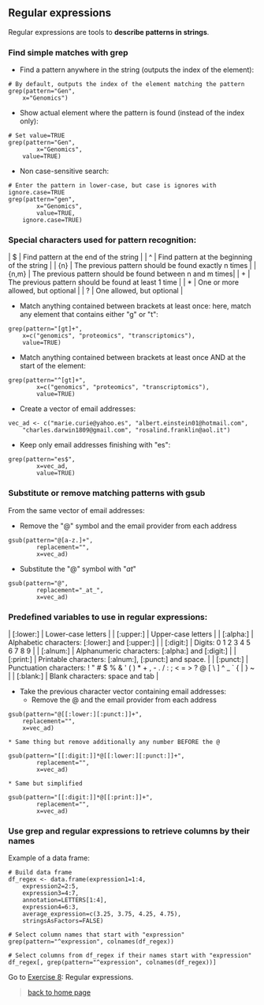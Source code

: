<h2>Regular expressions</h2>

Regular expressions are tools to **describe patterns in strings**.

<h3>Find simple matches with grep</h3>

* Find a pattern anywhere in the string (outputs the index of the element):

```{r}
# By default, outputs the index of the element matching the pattern
grep(pattern="Gen", 
	x="Genomics")
```

* Show actual element where the pattern is found (instead of the index only):

```{r}
# Set value=TRUE
grep(pattern="Gen", 
        x="Genomics",
	value=TRUE)
```

* Non case-sensitive search:

```{r}
# Enter the pattern in lower-case, but case is ignores with ignore.case=TRUE
grep(pattern="gen",
        x="Genomics",
        value=TRUE,
	ignore.case=TRUE)
```

<h3>Special characters used for pattern recognition:</h3>

| $ | Find pattern at the end of the string |
| ^ | Find pattern at the beginning of the string |
| {n} | The previous pattern should be found exactly n times |
| {n,m} | The previous pattern should be found between n and m times|
| + | The previous pattern should be found at least 1 time |
| * | One or more allowed, but optional |
| ? | One allowed, but optional |


* Match anything contained between brackets at least once: here, match any element that contains either "g" or "t":

```{r}
grep(pattern="[gt]+", 
	x=c("genomics", "proteomics", "transcriptomics"), 
	value=TRUE)
```

* Match anything contained between brackets at least once AND at the start of the element:

```{r}
grep(pattern="^[gt]+",
        x=c("genomics", "proteomics", "transcriptomics"),
        value=TRUE)
```

* Create a vector of email addresses:

```{r}
vec_ad <- c("marie.curie@yahoo.es", "albert.einstein01@hotmail.com", 
	"charles.darwin1809@gmail.com", "rosalind.franklin@aol.it")
```

* Keep only email addresses finishing with "es":

```{r}
grep(pattern="es$",
        x=vec_ad,
        value=TRUE)
```

<h3>Substitute or remove matching patterns with gsub</h3>

From the same vector of email addresses:

* Remove the "@" symbol and the email provider from each address

```{r}
gsub(pattern="@[a-z.]+",
        replacement="",
        x=vec_ad)
```

* Substitute the "@" symbol with "_at_"

```{r}
gsub(pattern="@",
        replacement="_at_",
        x=vec_ad)
```


<h3>Predefined variables to use in regular expressions:</h3>

| [:lower:] | Lower-case letters |
| [:upper:] | Upper-case letters |
| [:alpha:] | Alphabetic characters: [:lower:] and [:upper:] |
| [:digit:] | Digits: 0 1 2 3 4 5 6 7 8 9 |
| [:alnum:] | Alphanumeric characters: [:alpha:] and [:digit:] |
| [:print:] | Printable characters: [:alnum:], [:punct:] and space. |
| [:punct:] | Punctuation characters: ! " # $ % & ' ( ) * + , - . / : ; < = > ? @ [ \ ] ^ _ ` { &#124; } ~ |
| [:blank:] | Blank characters: space and tab |


* Take the previous character vector containing email addresses:
	* Remove the @ and the email provider from each address
```{r}
gsub(pattern="@[[:lower:][:punct:]]+", 
	replacement="", 
	x=vec_ad)
```
	* Same thing but remove additionally any number BEFORE the @
```{r}
gsub(pattern="[[:digit:]]*@[[:lower:][:punct:]]+",
        replacement="",
        x=vec_ad)
```
	* Same but simplified
```{r}
gsub(pattern="[[:digit:]]*@[[:print:]]+",
        replacement="",
        x=vec_ad)
```

<h3>Use grep and regular expressions to retrieve columns by their names</h3>

Example of a data frame:

```{r}
# Build data frame
df_regex <- data.frame(expression1=1:4, 
	expression2=2:5, 
	expression3=4:7, 
	annotation=LETTERS[1:4], 
	expression4=6:3, 
	average_expression=c(3.25, 3.75, 4.25, 4.75),
	stringsAsFactors=FALSE)

# Select column names that start with "expression"
grep(pattern="^expression", colnames(df_regex))

# Select columns from df_regex if their names start with "expression"
df_regex[, grep(pattern="^expression", colnames(df_regex))]
```

Go to [Exercise 8](https://sbcrg.github.io/CRG_RIntroduction/exercise8): Regular expressions.
<br>

> [back to home page](https://sbcrg.github.io/CRG_RIntroduction)
